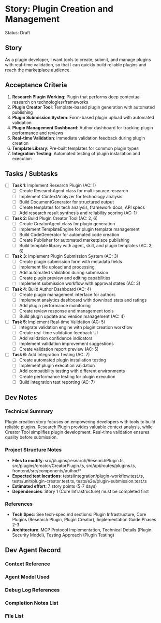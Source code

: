 # Story: Plugin Creation and Management

Status: Draft

## Story

As a plugin developer,
I want tools to create, submit, and manage plugins with real-time validation,
so that I can quickly build reliable plugins and reach the marketplace audience.

## Acceptance Criteria

1. **Research Plugin Working**: Plugin that performs deep contextual research on technologies/frameworks
2. **Plugin Creator Tool**: Template-based plugin generation with automated publishing
3. **Plugin Submission System**: Form-based plugin upload with automated validation
4. **Plugin Management Dashboard**: Author dashboard for tracking plugin performance and reviews
5. **Real-time Validation**: Immediate validation feedback during plugin creation
6. **Template Library**: Pre-built templates for common plugin types
7. **Integration Testing**: Automated testing of plugin installation and execution

## Tasks / Subtasks

- [ ] **Task 1**: Implement Research Plugin (AC: 1)
  - [ ] Create ResearchAgent class for multi-source research
  - [ ] Implement ContextAnalyzer for technology analysis
  - [ ] Build DocumentGenerator for structured output
  - [ ] Create templates for tech analysis, framework docs, API specs
  - [ ] Add research result synthesis and reliability scoring (AC: 1)

- [ ] **Task 2**: Build Plugin Creator Tool (AC: 2, 6)
  - [ ] Create CreatorAgent class for plugin generation
  - [ ] Implement TemplateEngine for plugin template management
  - [ ] Build CodeGenerator for automated code creation
  - [ ] Create Publisher for automated marketplace publishing
  - [ ] Build template library with agent, skill, and plugin templates (AC: 2, 6)

- [ ] **Task 3**: Implement Plugin Submission System (AC: 3)
  - [ ] Create plugin submission form with metadata fields
  - [ ] Implement file upload and processing
  - [ ] Add automated validation during submission
  - [ ] Create plugin preview and editing capabilities
  - [ ] Implement submission workflow with approval states (AC: 3)

- [ ] **Task 4**: Build Author Dashboard (AC: 4)
  - [ ] Create plugin management interface for authors
  - [ ] Implement analytics dashboard with download stats and ratings
  - [ ] Add plugin performance monitoring
  - [ ] Create review response and management tools
  - [ ] Build plugin update and version management (AC: 4)

- [ ] **Task 5**: Implement Real-time Validation (AC: 5)
  - [ ] Integrate validation engine with plugin creation workflow
  - [ ] Create real-time validation feedback UI
  - [ ] Add validation confidence indicators
  - [ ] Implement validation improvement suggestions
  - [ ] Create validation report preview (AC: 5)

- [ ] **Task 6**: Add Integration Testing (AC: 7)
  - [ ] Create automated plugin installation testing
  - [ ] Implement plugin execution validation
  - [ ] Add compatibility testing with different environments
  - [ ] Create performance testing for plugin execution
  - [ ] Build integration test reporting (AC: 7)

## Dev Notes

### Technical Summary

Plugin creation story focuses on empowering developers with tools to build reliable plugins. Research Plugin provides valuable context analysis, while Creator Tool simplifies plugin development. Real-time validation ensures quality before submission.

### Project Structure Notes

- **Files to modify**: src/plugins/research/ResearchPlugin.ts, src/plugins/creator/CreatorPlugin.ts, src/api/routes/plugins.ts, frontend/src/components/author/*
- **Expected test locations**: tests/integration/plugin-workflow.test.ts, tests/unit/plugin-creator.test.ts, tests/e2e/plugin-submission.test.ts
- **Estimated effort**: 7 story points (5-7 days)
- **Dependencies**: Story 1 (Core Infrastructure) must be completed first

### References

- **Tech Spec**: See tech-spec.md sections: Plugin Infrastructure, Core Plugins (Research Plugin, Plugin Creator), Implementation Guide Phases 2-3
- **Architecture**: MCP Protocol Implementation, Technical Details (Plugin Security Model), Testing Approach (Plugin Testing)

## Dev Agent Record

### Context Reference

<!-- Path(s) to story context XML will be added here by context workflow -->

### Agent Model Used

<!-- Will be populated during dev-story execution -->

### Debug Log References

<!-- Will be populated during dev-story execution -->

### Completion Notes List

<!-- Will be populated during dev-story execution -->

### File List

<!-- Will be populated during dev-story execution -->